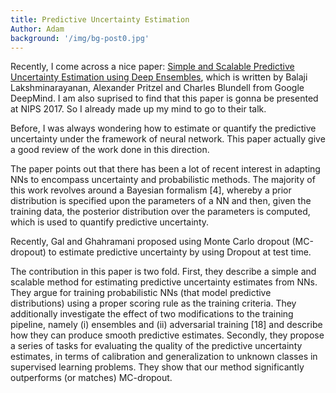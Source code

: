 ```yaml
---
title: Predictive Uncertainty Estimation
Author: Adam
background: '/img/bg-post0.jpg'
---
```


Recently, I come across a nice paper: [Simple and Scalable Predictive Uncertainty
Estimation using Deep Ensembles](https://arxiv.org/pdf/1612.01474.pdf), which is written by Balaji Lakshminarayanan, Alexander Pritzel and Charles Blundell  from Google DeepMind. I am also suprised to find that this paper is gonna be presented at NIPS 2017. So I already made up my mind to go to their talk. 

Before, I was always wondering how to estimate or quantify the predictive uncertainty under the framework of neural network. This paper actually give a good review of the work done in this direction. 

The paper points out that there has been a lot of recent interest in adapting NNs to encompass uncertainty and probabilistic
methods. The majority of this work revolves around a Bayesian formalism [4], whereby a prior
distribution is specified upon the parameters of a NN and then, given the training data, the posterior
distribution over the parameters is computed, which is used to quantify predictive uncertainty.

Recently, Gal and Ghahramani proposed using Monte Carlo dropout (MC-dropout) to estimate
predictive uncertainty by using Dropout at test time.


The contribution in this paper is two fold. First, they describe a simple and
scalable method for estimating predictive uncertainty estimates from NNs. They argue for training
probabilistic NNs (that model predictive distributions) using a proper scoring rule as the training
criteria. They additionally investigate the effect of two modifications to the training pipeline, namely
(i) ensembles and (ii) adversarial training [18] and describe how they can produce smooth predictive
estimates. Secondly, they propose a series of tasks for evaluating the quality of the predictive uncertainty
estimates, in terms of calibration and generalization to unknown classes in supervised learning
problems. They show that our method significantly outperforms (or matches) MC-dropout. 